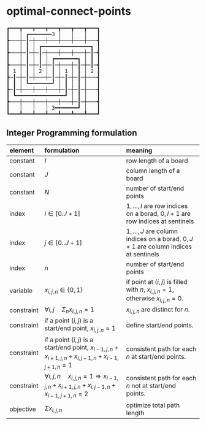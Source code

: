 # optimal-connect-points

<pre style="word-wrap: break-word !important; white-space: pre-wrap !important;">
┏━━━┳━━━┳━━━┳━━━┳━━━┳━━━┳━━━┓
┃   │ ┏━━━━━━━3 │   │   │   ┃
┣───┼─┃─┼───┼───┼───┼───┼───┫
┃   │ ┃ │ ┏━━━━━━━━━━━━━━━┓ ┃
┣───┼─┃─┼─┃─┼───┼───┼───┼─┃─┫
┃   │ ┃ │ ┃ │ ┏━━━━━━━┓ │ ┃ ┃
┣───┼─┃─┼─┃─┼─┃─┼───┼─┃─┼─┃─┫
┃ 1 │ ┃ │ 2 │ ┃ │ 1 │ ┃ │ 2 ┃
┣─┃─┼─┃─┼───┼─┃─┼─┃─┼─┃─┼───┫
┃ ┃ │ ┗━━━━━━━┛ │ ┃ │ ┃ │   ┃
┣─┃─┼───┼───┼───┼─┃─┼─┃─┼───┫
┃ ┗━━━━━━━━━━━━━━━┛ │ ┃ │   ┃
┣───┼───┼───┼───┼───┼─┃─┼───┫
┃   │   │   │ 3━━━━━━━┛ │   ┃
┗━━━┻━━━┻━━━┻━━━┻━━━┻━━━┻━━━┛
</pre>

## Integer Programming formulation

| element    | formulation                                                                                     | meaning                                                                          |
| :--------- | :---------------------------------------------------------------------------------------------- | :------------------------------------------------------------------------------- |
| constant   | $I$                                                                                             | row length of a board                                                            |
| constant   | $J$                                                                                             | column length of a board                                                         |
| constant   | $N$                                                                                             | number of start/end points                                                       |
| index      | $i \in [0..I+1]$                                                                                | $1,...,I$ are row indices on a borad, $0,I+1$ are row indices at sentinels       |
| index      | $j \in [0..J+1]$                                                                                | $1,...,J$ are column indices on a borad, $0,J+1$ are column indices at sentinels |
| index      | $n$                                                                                             | number of start/end points                                                       |
| variable   | $x_{i,j,n}\in\{0,1\}$                                                                           | if point at $(i,j)$ is filled with $n$, $x_{i,j,n}=1$, otherwise $x_{i,j,n}=0$.  |
| constraint | $\forall i,j\quad\Sigma_n x_{i,j,n}=1$                                                          | $x_{i,j,n}$ are distinct for $n$.                                                |
| constraint | if a point $(i,j)$ is a start/end point, $x_{i,j,n}=1$                                          | define start/end points.                                                         |
| constraint | if a point $(i,j)$ is a start/end point, $x_{i-1,j,n}+x_{i+1,j,n}+x_{i,j-1,n}+x_{i-1,j+1,n}=1$  | consistent path for each $n$ at start/end points.                                |
| constraint | $\forall i,j,n\quad x_{i,j,n}=1\Rightarrow x_{i-1,j,n}+x_{i+1,j,n}+x_{i,j-1,n}+x_{i-1,j+1,n}=2$ | consistent path for each $n$ not at start/end points.                            |
| objective  | $\Sigma x_{i,j,n}$                                                                              | optimize total path length                                                       |